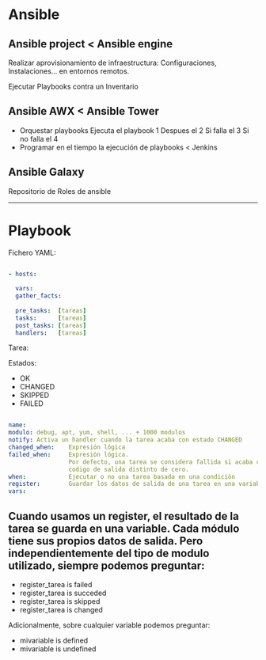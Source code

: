 # Ansible

## Ansible project < Ansible engine

Realizar aprovisionamiento de infraestructura: Configuraciones, Instalaciones... en entornos remotos.

Ejecutar Playbooks contra un Inventario

## Ansible AWX     < Ansible Tower

- Orquestar playbooks
      Ejecuta el playbook 1
        Despues el 2
            Si falla el 3
            Si no falla el 4
- Programar en el tiempo la ejecución de playbooks < Jenkins


## Ansible Galaxy

Repositorio de Roles de ansible

---

# Playbook

Fichero YAML:

```yaml

- hosts:
  
  vars:
  gather_facts:
  
  pre_tasks:  [tareas]
  tasks:      [tareas]
  post_tasks: [tareas]
  handlers:   [tareas]
```

Tarea:

Estados:
- OK
- CHANGED
- SKIPPED
- FAILED

```yaml

name: 
modulo: debug, apt, yum, shell, ... + 1000 modulos
notify: Activa un handler cuando la tarea acaba con estado CHANGED
changed_when:    Expresión lógica
failed_when:     Expresión lógica. 
                 Por defecto, una tarea se considera fallida si acaba con un 
                 codigo de salida distinto de cero.
when:            Ejecutar o no una tarea basada en una condición
register:        Guardar los datos de salida de una tarea en una variable 
vars:

```

Cuando usamos un register, el resultado de la tarea se guarda en una variable.
Cada módulo tiene sus propios datos de salida.
Pero independientemente del tipo de modulo utilizado, siempre podemos preguntar:
--------------------------------------------------------------------------------

- register_tarea is failed
- register_tarea is succeded
- register_tarea is skipped
- register_tarea is changed

Adicionalmente, sobre cualquier variable podemos preguntar:

- mivariable is defined
- mivariable is undefined